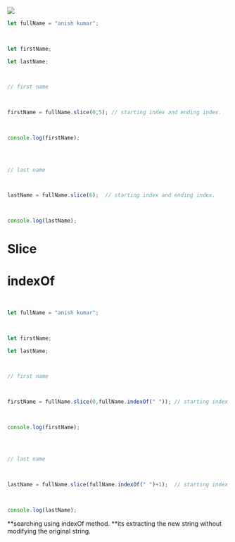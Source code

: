 
![](https://i.imgur.com/5ENuX94.png)


```js
let fullName = "anish kumar";

  

let firstName;

let lastName;

  

// first name

  

firstName = fullName.slice(0,5); // starting index and ending index.

  

console.log(firstName);

  
  

// last name

  

lastName = fullName.slice(6);  // starting index and ending index.

  

console.log(lastName);
```

# Slice 
# indexOf


```js
  

let fullName = "anish kumar";

  

let firstName;

let lastName;

  

// first name

  

firstName = fullName.slice(0,fullName.indexOf(" ")); // starting index and ending index.

  

console.log(firstName);

  
  

// last name

  

lastName = fullName.slice(fullName.indexOf(" ")+1);  // starting index and ending index.

  

console.log(lastName);
```


**searching using indexOf method.
**its extracting the new string without modifying the original string.

